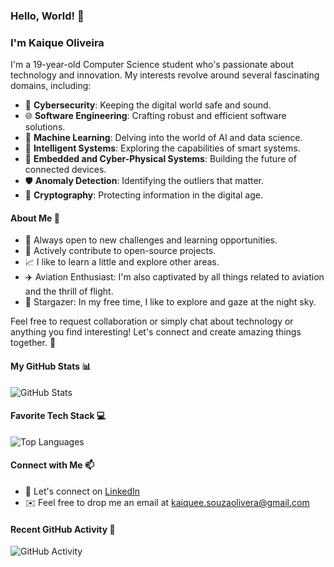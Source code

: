 ### Hello, World! 👋

### I'm Kaique Oliveira

I'm a 19-year-old Computer Science student who's passionate about technology and innovation. My interests revolve around several fascinating domains, including:

- 👾 **Cybersecurity**: Keeping the digital world safe and sound.
- 🌐 **Software Engineering**: Crafting robust and efficient software solutions.
- 🌟 **Machine Learning**: Delving into the world of AI and data science.
- 🌌 **Intelligent Systems**: Exploring the capabilities of smart systems.
- 🤖 **Embedded and Cyber-Physical Systems**: Building the future of connected devices.
- 🛡️ **Anomaly Detection**: Identifying the outliers that matter.
- 🔐 **Cryptography**: Protecting information in the digital age.

#### About Me 🚀

- 🎯 Always open to new challenges and learning opportunities.
- 🌟 Actively contribute to open-source projects.
- 📈 I like to learn a little and explore other areas.
- ✈️ Aviation Enthusiast: I'm also captivated by all things related to aviation and the thrill of flight.
- 🔭 Stargazer: In my free time, I like to explore and gaze at the night sky.

Feel free to request collaboration or simply chat about technology or anything you find interesting! Let's connect and create amazing things together. 🌟

#### My GitHub Stats 📊

![GitHub Stats](https://github-readme-stats.vercel.app/api?username=kaiqueso&show_icons=true&theme=dark)

#### Favorite Tech Stack 💻

![Top Languages](https://github-readme-stats.vercel.app/api/top-langs/?username=kaiqueso&layout=compact&theme=dark)

#### Connect with Me 📫

- 💼 Let's connect on [LinkedIn](https://www.linkedin.com/in/kaiqueso)
- ✉️ Feel free to drop me an email at [kaiquee.souzaolivera@gmail.com](mailto:kaiquee.souzaoliveira@gmail.com)

#### Recent GitHub Activity 📆

![GitHub Activity](https://github-readme-streak-stats.herokuapp.com/?user=kaiquesoe&theme=dark)
